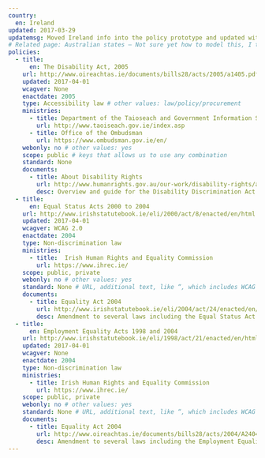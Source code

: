 ```yaml
---
country:
  en: Ireland
updated: 2017-03-29
updatemsg: Moved Ireland info into the policy prototype and updated with current info and links.
# Related page: Australian states – Not sure yet how to model this, I tend to not have this
policies:
  - title:
      en: The Disability Act, 2005
    url: http://www.oireachtas.ie/documents/bills28/acts/2005/a1405.pdf
    updated: 2017-04-01
    wcagver: None
    enactdate: 2005
    type: Accessibility law # other values: law/policy/procurement
    ministries:
      - title: Department of the Taioseach and Government Information Services
        url: http://www.taoiseach.gov.ie/index.asp
      - title: Office of the Ombudsman
        url: https://www.ombudsman.gov.ie/en/
    webonly: no # other values: yes
    scope: public # keys that allows us to use any combination
    standard: None
    documents:
      - title: About Disability Rights
        url: http://www.humanrights.gov.au/our-work/disability-rights/about-disability-rights
        desc: Overview and guide for the Disability Discrimination Act
  - title:
      en: Equal Status Acts 2000 to 2004
    url: http://www.irishstatutebook.ie/eli/2000/act/8/enacted/en/html
    updated: 2017-04-01
    wcagver: WCAG 2.0
    enactdate: 2004
    type: Non-discrimination law
    ministries:
      - title:  Irish Human Rights and Equality Commission
        url: https://www.ihrec.ie/
    scope: public, private
    webonly: no # other values: yes
    standard: None # URL, additional text, like “, which includes WCAG 2.0 verbatim without modifications for Web content, and WCAG 2.0 as interpreted by WCAG2ICT for non-Web documentation and software.” is taken programatically from the standards.yaml document in _data to avoid different text for the same content.
    documents:
      - title: Equality Act 2004
        url: http://www.irishstatutebook.ie/eli/2004/act/24/enacted/en/html
        desc: Amendment to several laws including the Equal Status Act 2000
  - title:
      en: Employment Equality Acts 1998 and 2004
    url: http://www.irishstatutebook.ie/eli/1998/act/21/enacted/en/html
    updated: 2017-04-01
    wcagver: None
    enactdate: 2004
    type: Non-discrimination law
    ministries:
      - title: Irish Human Rights and Equality Commission
        url: https://www.ihrec.ie/
    scope: public, private
    webonly: no # other values: yes
    standard: None # URL, additional text, like “, which includes WCAG 2.0 verbatim without modifications for Web content, and WCAG 2.0 as interpreted by WCAG2ICT for non-Web documentation and software.” is taken programatically from the standards.yaml document in _data to avoid different text for the same content.
    documents:
      - title: Equality Act 2004
        url: http://www.oireachtas.ie/documents/bills28/acts/2004/A2404.pdf
        desc: Amendment to several laws including the Employment Equality Act 1998
---
```

